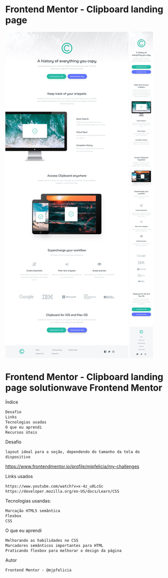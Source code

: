 # Frontend Mentor - Clipboard landing page

![Design preview for the Clipboard landing page coding challenge](./design/desktop-design.jpg)
![Design preview for the Clipboard landing page coding challenge](./design/mobile-design.jpg)

# Frontend Mentor - Clipboard landing page solutionwave Frontend Mentor

Índice

    Desafio
    Links
    Tecnologias usadas
    O que eu aprendi
    Recursos úteis

Desafio

    layout ideal para a seção, dependendo do tamanho da tela do dispositivo
   https://www.frontendmentor.io/profile/mjpfelicia/my-challenges

Links usados

    https://www.youtube.com/watch?v=x-4z_u8LcGc
    https://developer.mozilla.org/en-US/docs/Learn/CSS

Tecnologias usandas:

    Marcação HTML5 semântica
    Flexbox
    CSS

O que eu aprendi

    Melhorando as habilidades no CSS
    Marcadores semânticos importantes para HTML
    Praticando flexbox para melhorar o design da página

Autor

    Frontend Mentor - @mjpfelicia
